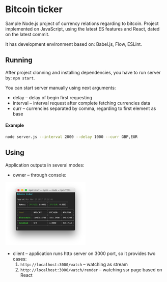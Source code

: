 # Bitcoin ticker

Sample Node.js project of currency relations regarding to bitcoin.
Project implemented on JavaScript, using the latest ES features and React, dated on the latest commit.

It has development environment based on: Babel.js, Flow, ESLint.

## Running
After project clonning and installing dependencies, you have to run server by:
`npm start`.

You can start server manually using next arguments:
* delay – delay of begin first requesting
* interval – interval request after complete fetching currencies data
* curr – currencies separated by comma, regarding to first element as base

#### Example
```bash
node server.js --interval 2000 --delay 1000 --curr GBP,EUR
```

## Using
Application outputs in several modes:
* owner – through console:

<img src=example_assets/console-output.png width=50% height=50% />

* client – application runs http server on 3000 port, so it provides two cases:
  1. `http://localhost:3000/watch` – watching as stream
  2. `http://localhost:3000/watch/render` – watching ssr page based on React
